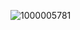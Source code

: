 ![1000005781](https://github.com/mehedi0213/Anonbar-theme/assets/154222283/6b1c691b-7a92-4b5d-ba3e-47482e5c113e)
